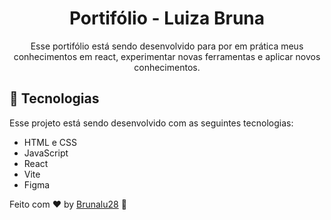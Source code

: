 <h1 align="center"> Portifólio - Luiza Bruna</h1>

<p align="center">
Esse portifólio está sendo desenvolvido para por em prática meus conhecimentos em react, experimentar novas ferramentas e aplicar novos conhecimentos. 
</p>


## 🚀 Tecnologias

Esse projeto está sendo desenvolvido com as seguintes tecnologias:

- HTML e CSS
- JavaScript
- React
- Vite
- Figma

Feito com ♥ by [Brunalu28](https://github.com/Brunalu28) 🚀

